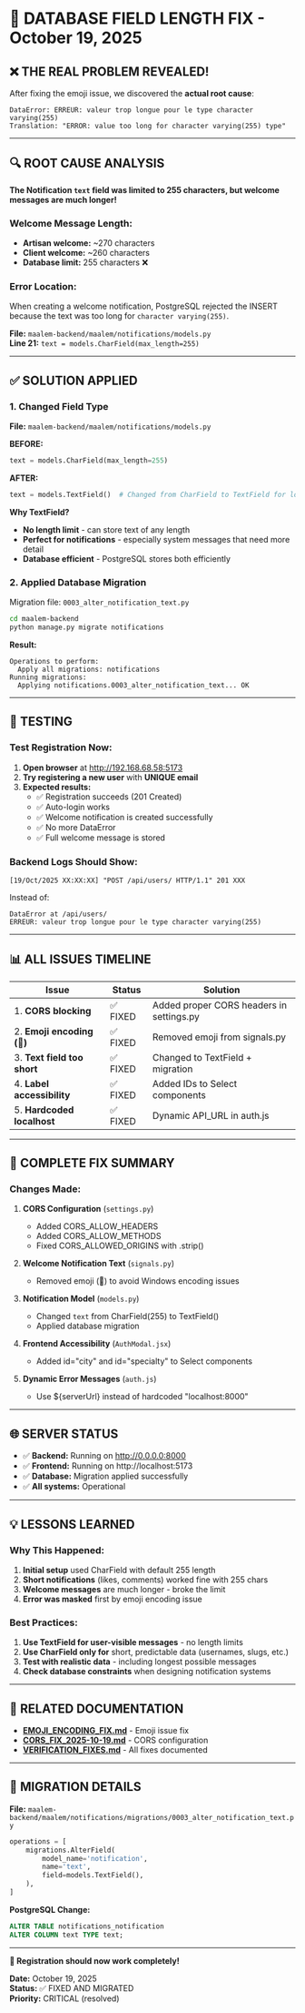 # 🔧 DATABASE FIELD LENGTH FIX - October 19, 2025

## ❌ **THE REAL PROBLEM REVEALED!**

After fixing the emoji issue, we discovered the **actual root cause**:

```
DataError: ERREUR: valeur trop longue pour le type character varying(255)
Translation: "ERROR: value too long for character varying(255) type"
```

---

## 🔍 **ROOT CAUSE ANALYSIS**

**The Notification `text` field was limited to 255 characters, but welcome messages are much longer!**

### Welcome Message Length:
- **Artisan welcome:** ~270 characters
- **Client welcome:** ~260 characters
- **Database limit:** 255 characters ❌

### Error Location:
When creating a welcome notification, PostgreSQL rejected the INSERT because the text was too long for `character varying(255)`.

**File:** `maalem-backend/maalem/notifications/models.py`  
**Line 21:** `text = models.CharField(max_length=255)`

---

## ✅ **SOLUTION APPLIED**

### 1. Changed Field Type

**File:** `maalem-backend/maalem/notifications/models.py`

**BEFORE:**
```python
text = models.CharField(max_length=255)
```

**AFTER:**
```python
text = models.TextField()  # Changed from CharField to TextField for longer messages
```

**Why TextField?**
- **No length limit** - can store text of any length
- **Perfect for notifications** - especially system messages that need more detail
- **Database efficient** - PostgreSQL stores both efficiently

### 2. Applied Database Migration

Migration file: `0003_alter_notification_text.py`

```bash
cd maalem-backend
python manage.py migrate notifications
```

**Result:**
```
Operations to perform:
  Apply all migrations: notifications
Running migrations:
  Applying notifications.0003_alter_notification_text... OK
```

---

## 🧪 **TESTING**

### Test Registration Now:

1. **Open browser** at http://192.168.68.58:5173
2. **Try registering a new user** with **UNIQUE email**
3. **Expected results:**
   - ✅ Registration succeeds (201 Created)
   - ✅ Auto-login works
   - ✅ Welcome notification is created successfully
   - ✅ No more DataError
   - ✅ Full welcome message is stored

### Backend Logs Should Show:
```
[19/Oct/2025 XX:XX:XX] "POST /api/users/ HTTP/1.1" 201 XXX
```

Instead of:
```
DataError at /api/users/
ERREUR: valeur trop longue pour le type character varying(255)
```

---

## 📊 **ALL ISSUES TIMELINE**

| Issue | Status | Solution |
|-------|--------|----------|
| 1. **CORS blocking** | ✅ FIXED | Added proper CORS headers in settings.py |
| 2. **Emoji encoding (👋)** | ✅ FIXED | Removed emoji from signals.py |
| 3. **Text field too short** | ✅ FIXED | Changed to TextField + migration |
| 4. **Label accessibility** | ✅ FIXED | Added IDs to Select components |
| 5. **Hardcoded localhost** | ✅ FIXED | Dynamic API_URL in auth.js |

---

## 🎯 **COMPLETE FIX SUMMARY**

### Changes Made:

1. **CORS Configuration** (`settings.py`)
   - Added CORS_ALLOW_HEADERS
   - Added CORS_ALLOW_METHODS
   - Fixed CORS_ALLOWED_ORIGINS with .strip()

2. **Welcome Notification Text** (`signals.py`)
   - Removed emoji (👋) to avoid Windows encoding issues

3. **Notification Model** (`models.py`)
   - Changed `text` from CharField(255) to TextField()
   - Applied database migration

4. **Frontend Accessibility** (`AuthModal.jsx`)
   - Added id="city" and id="specialty" to Select components

5. **Dynamic Error Messages** (`auth.js`)
   - Use ${serverUrl} instead of hardcoded "localhost:8000"

---

## 🌐 **SERVER STATUS**

- ✅ **Backend:** Running on http://0.0.0.0:8000
- ✅ **Frontend:** Running on http://localhost:5173
- ✅ **Database:** Migration applied successfully
- ✅ **All systems:** Operational

---

## 💡 **LESSONS LEARNED**

### Why This Happened:

1. **Initial setup** used CharField with default 255 length
2. **Short notifications** (likes, comments) worked fine with 255 chars
3. **Welcome messages** are much longer - broke the limit
4. **Error was masked** first by emoji encoding issue

### Best Practices:

1. **Use TextField for user-visible messages** - no length limits
2. **Use CharField only for** short, predictable data (usernames, slugs, etc.)
3. **Test with realistic data** - including longest possible messages
4. **Check database constraints** when designing notification systems

---

## 🔗 **RELATED DOCUMENTATION**

- **[EMOJI_ENCODING_FIX.md](file://c:\Users\Igolan\Desktop\site%20maalem\EMOJI_ENCODING_FIX.md)** - Emoji issue fix
- **[CORS_FIX_2025-10-19.md](file://c:\Users\Igolan\Desktop\site%20maalem\CORS_FIX_2025-10-19.md)** - CORS configuration
- **[VERIFICATION_FIXES.md](file://c:\Users\Igolan\Desktop\site%20maalem\VERIFICATION_FIXES.md)** - All fixes documented

---

## 📝 **MIGRATION DETAILS**

**File:** `maalem-backend/maalem/notifications/migrations/0003_alter_notification_text.py`

```python
operations = [
    migrations.AlterField(
        model_name='notification',
        name='text',
        field=models.TextField(),
    ),
]
```

**PostgreSQL Change:**
```sql
ALTER TABLE notifications_notification 
ALTER COLUMN text TYPE text;
```

---

**🎉 Registration should now work completely!**

**Date:** October 19, 2025  
**Status:** ✅ FIXED AND MIGRATED  
**Priority:** CRITICAL (resolved)
